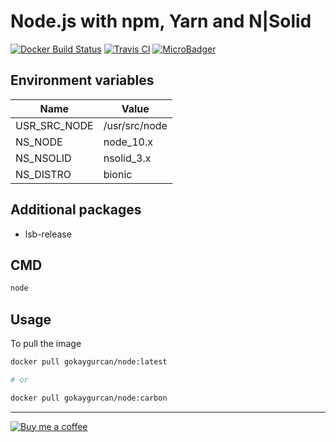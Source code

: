 # Node.js with npm, Yarn and N|Solid

[![Docker Build Status](https://img.shields.io/docker/build/gokaygurcan/node.svg?style=for-the-badge&logo=docker&colorA=22b8eb)](https://hub.docker.com/r/gokaygurcan/node/) [![Travis CI](https://img.shields.io/travis/gokaygurcan/dockerfile-node.svg?style=for-the-badge&logo=travis&colorA=39a85b)](https://travis-ci.org/gokaygurcan/dockerfile-node) [![MicroBadger](https://img.shields.io/microbadger/image-size/gokaygurcan/node.svg?style=for-the-badge&colorA=337ab7&colorB=252528)](https://microbadger.com/images/gokaygurcan/node)

<h2>Environment variables</h2>

| Name         | Value         |
| ------------ | ------------- |
| USR_SRC_NODE | /usr/src/node |
| NS_NODE      | node_10.x     |
| NS_NSOLID    | nsolid_3.x    |
| NS_DISTRO    | bionic        |

<h2>Additional packages</h2>

- lsb-release

<h2>CMD</h2>

```bash
node
```

<h2>Usage</h2>

To pull the image

```bash
docker pull gokaygurcan/node:latest

# or

docker pull gokaygurcan/node:carbon
```

---

[![Buy me a coffee](https://www.buymeacoffee.com/assets/img/guidelines/download-assets-sm-2.svg)](https://www.buymeacoffee.com/gokaygurcan)
